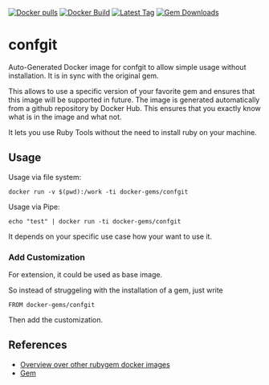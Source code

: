 [![Docker pulls](https://img.shields.io/docker/pulls/rubygem/confgit.svg)](https://hub.docker.com/r/rubygem/confgit/)
[![Docker Build](https://img.shields.io/docker/automated/rubygem/confgit.svg)](https://hub.docker.com/r/rubygem/confgit/)
[![Latest Tag](https://img.shields.io/github/tag/docker-rubygem/confgit.svg)](https://hub.docker.com/r/rubygem/confgit/)
[![Gem Downloads](https://img.shields.io/gem/dt/confgit.svg)](https://rubygems.org/gems/confgit/)
# confgit

Auto-Generated Docker image for confgit to allow simple usage without installation.
It is in sync with the original gem.

This allows to use a specific version of your favorite gem and ensures that this image will be supported in future.
The image is generated automatically from a github repository by Docker Hub.
This ensures that you exactly know what is in the image and what not.

It lets you use Ruby Tools without the need to install ruby on your machine.

## Usage

Usage via file system:

`docker run -v $(pwd):/work -ti docker-gems/confgit`

Usage via Pipe:

`echo "test" | docker run -ti docker-gems/confgit`

It depends on your specific use case how your want to use it.

### Add Customization

For extension, it could be used as base image.

So instead of struggeling with the installation of a gem, just write

`FROM docker-gems/confgit`

Then add the customization.

## References

 - [Overview over other rubygem docker images](https://github.com/thinkbot/docker-rubygem)
 - [Gem](https://rubygems.org/gems/confgit/)
